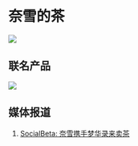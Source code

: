# 奈雪的茶

![](/image/xianxi/naixue-1.jpg)

## 联名产品

![](/image/xianxi/naixue-2.png)


## 媒体报道

1. [SocialBeta: 奈雪携手梦华录来卖茶](https://socialbeta.com/c/11981)
